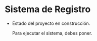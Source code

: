 <h1> Sistema de Registro </h1>

- Estado del proyecto en construcción.

  Para ejecutar el sistema, debes poner.
